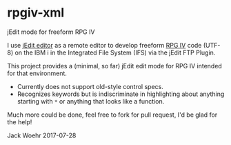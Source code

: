 # rpgiv-xml
jEdit mode for freeform RPG IV

I use [jEdit editor](http://jedit.org) as a remote editor to develop freeform [RPG IV](https://www.ibm.com/support/knowledgecenter/ssw_ibm_i_73/rzasd/sc092508.pdf)
code (UTF-8) on the IBM i in the Integrated File System (IFS) via the jEdit FTP Plugin.

This project provides a (minimal, so far) jEdit edit mode for RPG IV intended for that environment.

* Currently does not support old-style control specs. 
* Recognizes keywords but is indiscriminate in highlighting about anything starting with `*` or anything that looks like a function.


Much more could be done, feel free to fork for pull request, I'd be glad for the help!

Jack Woehr
2017-07-28

